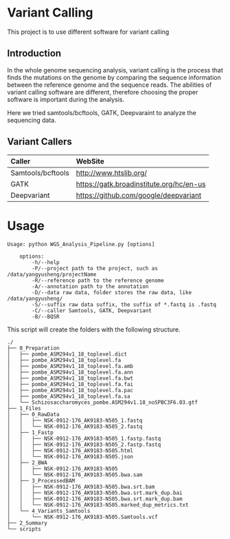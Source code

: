 # Variant Calling
This project is to use different software for variant calling  

## Introduction
In the whole genome sequencing analysis, variant calling is the process that finds the mutations on the genome by comparing the sequence information between the reference genome and the sequence reads. The abilities of variant calling software are different, therefore choosing the proper software is important during the analysis.

Here we tried samtools/bcftools, GATK, Deepvaraint to analyze the sequencing data.


## Variant Callers
| Caller | WebSite |
| :- | :- |
| Samtools/bcftools | http://www.htslib.org/ |
| GATK | https://gatk.broadinstitute.org/hc/en-us |
| Deepvariant | https://github.com/google/deepvariant |


# Usage
```shell
Usage: python WGS_Analysis_Pipeline.py [options]

    options:
        -h/--help
        -P/--project path to the project, such as /data/yangyusheng/projectName
        -R/--reference path to the reference genome
        -A/--annotation path to the annotation
        -D/--data raw data, folder stores the raw data, like /data/yangyusheng/
        -S/--suffix raw data suffix, the suffix of *.fastq is .fastq
        -C/--caller Samtools, GATK, Deepvariant
        -B/--BQSR
```
This script will create the folders with the following structure.
```
./
├── 0_Preparation
│   ├── pombe_ASM294v1_18_toplevel.dict
│   ├── pombe_ASM294v1_18_toplevel.fa
│   ├── pombe_ASM294v1_18_toplevel.fa.amb
│   ├── pombe_ASM294v1_18_toplevel.fa.ann
│   ├── pombe_ASM294v1_18_toplevel.fa.bwt
│   ├── pombe_ASM294v1_18_toplevel.fa.fai
│   ├── pombe_ASM294v1_18_toplevel.fa.pac
│   ├── pombe_ASM294v1_18_toplevel.fa.sa
│   └── Schizosaccharomyces_pombe.ASM294v1.18_noSPBC3F6.03.gtf
├── 1_Files
│   ├── 0_RawData
│   │   ├── NSK-0912-176_AK9183-N505_1.fastq
│   │   └── NSK-0912-176_AK9183-N505_2.fastq
│   ├── 1_Fastp
│   │   ├── NSK-0912-176_AK9183-N505_1.fastp.fastq
│   │   ├── NSK-0912-176_AK9183-N505_2.fastp.fastq
│   │   ├── NSK-0912-176_AK9183-N505.html
│   │   └── NSK-0912-176_AK9183-N505.json
│   ├── 2_BWA
│   │   ├── NSK-0912-176_AK9183-N505
│   │   └── NSK-0912-176_AK9183-N505.bwa.sam
│   ├── 3_ProcessedBAM
│   │   ├── NSK-0912-176_AK9183-N505.bwa.srt.bam
│   │   ├── NSK-0912-176_AK9183-N505.bwa.srt.mark_dup.bai
│   │   ├── NSK-0912-176_AK9183-N505.bwa.srt.mark_dup.bam
│   │   └── NSK-0912-176_AK9183-N505.marked_dup_metrics.txt
│   └── 4_Variants_Samtools
│       └── NSK-0912-176_AK9183-N505.Samtools.vcf
├── 2_Summary
└── scripts
```